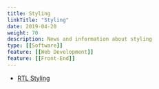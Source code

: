 ```yaml
---
title: Styling
linkTitle: "Styling"
date: 2019-04-20
weight: 70
description: News and information about styling
type: [[Software]]
feature: [[Web Development]]
feature: [[Front-End]]
---
```


* [RTL Styling](https://rtlstyling.com/)
